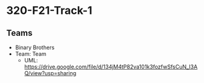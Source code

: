 # 320-F21-Track-1
## Teams
- Binary Brothers
- Team: Team
  - UML: https://drive.google.com/file/d/134jM4tP82va101k3fozfwSfsCuN_I3AQ/view?usp=sharing